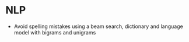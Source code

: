 # NLP

* Avoid spelling mistakes using a beam search, dictionary and language model with bigrams and unigrams
